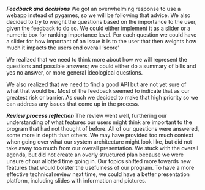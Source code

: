 ***Feedback and decisions***
We got an overwhelming response to use a webapp instead of pygames, so we will be following that advice. We also decided to try to weight the questions based on the importance to the user, given the feedback to do so. We could either implement it as a slider or a numeric box for ranking importance level. For each question we could have a slider for how important of an issue it is to the user that then weights how much it impacts the users end overall ‘score’

We realized that we need to think more about how we will represent the questions and possible answers; we could either do a summary of bills and yes no answer, or more general ideological questions. 

We also realized that we need to find a good API but are not yet sure of what that would be. Most of the feedback seemed to indicate that as our greatest risk or barrier. As such we decided to make that high priority so we can address any issues that come up in the process. 

***Review process reflection***
The review went well, furthering our understanding of what features our users might think are important to the program that had not thought of before.  All of our questions were answered, some more in depth than others.  We may have provided too much context when going over what our system architecture might look like, but did not take away too much from our overall presentation.  We stuck with the overall agenda, but did not create an overly structured plan because we were unsure of our allotted time going in.  Our topics shifted more towards new features that would bolster the usefulness of our program.  To have a more effective technical review next time, we could have a better presentation platform, including slides with information and pictures.  

